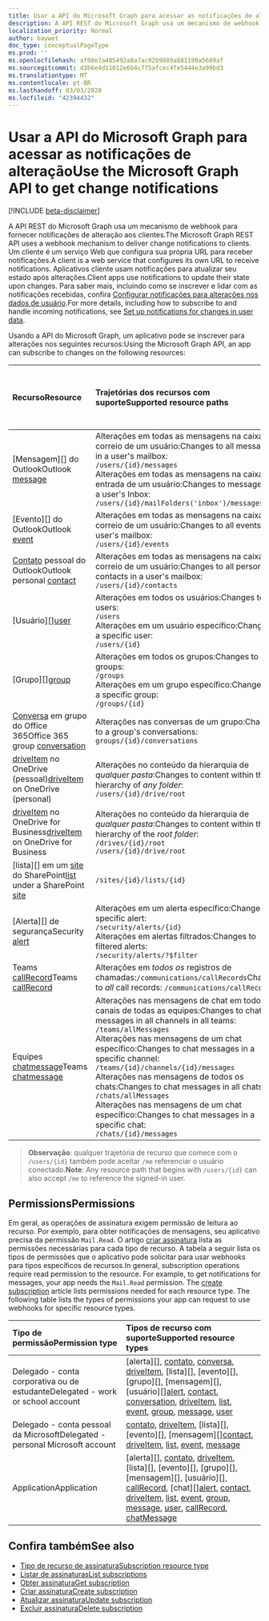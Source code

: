 ```yaml
---
title: Usar a API do Microsoft Graph para acessar as notificações de alteração
description: A API REST do Microsoft Graph usa um mecanismo de webhook para fornecer notificações de alteração aos clientes. Um cliente é um serviço Web que configura sua própria URL para receber notificações. Aplicativos cliente usam notificações para atualizar seu estado após alterações. Para saber mais, incluindo como se inscrever e lidar com as notificações recebidas, confira Configurar notificações para alterações nos dados de usuário.
localization_priority: Normal
author: baywet
doc_type: conceptualPageType
ms.prod: ''
ms.openlocfilehash: af08e7a405492a8a7ac02b9889a881190a5689af
ms.sourcegitcommit: d3b6e4d11012e6b4c775afcec4fe5444e3a99bd3
ms.translationtype: MT
ms.contentlocale: pt-BR
ms.lasthandoff: 03/03/2020
ms.locfileid: "42394432"
---
```

# <a name="use-the-microsoft-graph-api-to-get-change-notifications"></a><span data-ttu-id="b31e4-106">Usar a API do Microsoft Graph para acessar as notificações de alteração</span><span class="sxs-lookup"><span data-stu-id="b31e4-106">Use the Microsoft Graph API to get change notifications</span></span>

[!INCLUDE [beta-disclaimer](../../includes/beta-disclaimer.md)]

<span data-ttu-id="b31e4-107">A API REST do Microsoft Graph usa um mecanismo de webhook para fornecer notificações de alteração aos clientes.</span><span class="sxs-lookup"><span data-stu-id="b31e4-107">The Microsoft Graph REST API uses a webhook mechanism to deliver change notifications to clients.</span></span> <span data-ttu-id="b31e4-108">Um cliente é um serviço Web que configura sua própria URL para receber notificações.</span><span class="sxs-lookup"><span data-stu-id="b31e4-108">A client is a web service that configures its own URL to receive notifications.</span></span> <span data-ttu-id="b31e4-109">Aplicativos cliente usam notificações para atualizar seu estado após alterações.</span><span class="sxs-lookup"><span data-stu-id="b31e4-109">Client apps use notifications to update their state upon changes.</span></span> <span data-ttu-id="b31e4-110">Para saber mais, incluindo como se inscrever e lidar com as notificações recebidas, confira [Configurar notificações para alterações nos dados de usuário](/graph/webhooks).</span><span class="sxs-lookup"><span data-stu-id="b31e4-110">For more details, including how to subscribe to and handle incoming notifications, see [Set up notifications for changes in user data](/graph/webhooks).</span></span>

<span data-ttu-id="b31e4-111">Usando a API do Microsoft Graph, um aplicativo pode se inscrever para alterações nos seguintes recursos:</span><span class="sxs-lookup"><span data-stu-id="b31e4-111">Using the Microsoft Graph API, an app can subscribe to changes on the following resources:</span></span>

| <span data-ttu-id="b31e4-112">**Recurso**</span><span class="sxs-lookup"><span data-stu-id="b31e4-112">**Resource**</span></span> | <span data-ttu-id="b31e4-113">**Trajetórias dos recursos com suporte**</span><span class="sxs-lookup"><span data-stu-id="b31e4-113">**Supported resource paths**</span></span> | <span data-ttu-id="b31e4-114">**Os dados do recurso podem ser incluídos nas notificações**</span><span class="sxs-lookup"><span data-stu-id="b31e4-114">**Resource data can be included in notifications**</span></span>                  |
|:----------------|:------------|:-----------------------------------------|
| <span data-ttu-id="b31e4-115">[Mensagem][] do Outlook</span><span class="sxs-lookup"><span data-stu-id="b31e4-115">Outlook [message][]</span></span> | <span data-ttu-id="b31e4-116">Alterações em todas as mensagens na caixa de correio de um usuário:</span><span class="sxs-lookup"><span data-stu-id="b31e4-116">Changes to all messages in a user's mailbox:</span></span> <br>`/users/{id}/messages`<br><span data-ttu-id="b31e4-117">Alterações em todas as mensagens na caixa de entrada de um usuário:</span><span class="sxs-lookup"><span data-stu-id="b31e4-117">Changes to messages in a user's Inbox:</span></span><br>`/users/{id}/mailFolders('inbox')/messages` | <span data-ttu-id="b31e4-118">Não</span><span class="sxs-lookup"><span data-stu-id="b31e4-118">No</span></span> |
| <span data-ttu-id="b31e4-119">[Evento][] do Outlook</span><span class="sxs-lookup"><span data-stu-id="b31e4-119">Outlook [event][]</span></span> | <span data-ttu-id="b31e4-120">Alterações em todas as mensagens na caixa de correio de um usuário:</span><span class="sxs-lookup"><span data-stu-id="b31e4-120">Changes to all events in a user's mailbox:</span></span><br>`/users/{id}/events` | <span data-ttu-id="b31e4-121">Não</span><span class="sxs-lookup"><span data-stu-id="b31e4-121">No</span></span> |
| <span data-ttu-id="b31e4-122">[Contato][] pessoal do Outlook</span><span class="sxs-lookup"><span data-stu-id="b31e4-122">Outlook personal [contact][]</span></span> | <span data-ttu-id="b31e4-123">Alterações em todas as mensagens na caixa de correio de um usuário:</span><span class="sxs-lookup"><span data-stu-id="b31e4-123">Changes to all personal contacts in a user's mailbox:</span></span><br>`/users/{id}/contacts` | <span data-ttu-id="b31e4-124">Não</span><span class="sxs-lookup"><span data-stu-id="b31e4-124">No</span></span> |
| <span data-ttu-id="b31e4-125">[Usuário][]</span><span class="sxs-lookup"><span data-stu-id="b31e4-125">[user][]</span></span> | <span data-ttu-id="b31e4-126">Alterações em todos os usuários:</span><span class="sxs-lookup"><span data-stu-id="b31e4-126">Changes to all users:</span></span><br>`/users` <br><span data-ttu-id="b31e4-127">Alterações em um usuário específico:</span><span class="sxs-lookup"><span data-stu-id="b31e4-127">Changes to a specific user:</span></span><br>`/users/{id}`| <span data-ttu-id="b31e4-128">Não</span><span class="sxs-lookup"><span data-stu-id="b31e4-128">No</span></span> |
| <span data-ttu-id="b31e4-129">[Grupo][]</span><span class="sxs-lookup"><span data-stu-id="b31e4-129">[group][]</span></span> | <span data-ttu-id="b31e4-130">Alterações em todos os grupos:</span><span class="sxs-lookup"><span data-stu-id="b31e4-130">Changes to all groups:</span></span><br>`/groups` <br><span data-ttu-id="b31e4-131">Alterações em um grupo específico:</span><span class="sxs-lookup"><span data-stu-id="b31e4-131">Changes to a specific group:</span></span><br>`/groups/{id}` | <span data-ttu-id="b31e4-132">Não</span><span class="sxs-lookup"><span data-stu-id="b31e4-132">No</span></span> |
| <span data-ttu-id="b31e4-133">[Conversa][] em grupo do Office 365</span><span class="sxs-lookup"><span data-stu-id="b31e4-133">Office 365 group [conversation][]</span></span> | <span data-ttu-id="b31e4-134">Alterações nas conversas de um grupo:</span><span class="sxs-lookup"><span data-stu-id="b31e4-134">Changes to a group's conversations:</span></span><br>`groups/{id}/conversations` | <span data-ttu-id="b31e4-135">Não</span><span class="sxs-lookup"><span data-stu-id="b31e4-135">No</span></span> |
| <span data-ttu-id="b31e4-136">[driveItem][] no OneDrive (pessoal)</span><span class="sxs-lookup"><span data-stu-id="b31e4-136">[driveItem][] on OneDrive (personal)</span></span> | <span data-ttu-id="b31e4-137">Alterações no conteúdo da hierarquia de _qualquer pasta_:</span><span class="sxs-lookup"><span data-stu-id="b31e4-137">Changes to content within the hierarchy of _any folder_:</span></span><br>`/users/{id}/drive/root` | <span data-ttu-id="b31e4-138">Não</span><span class="sxs-lookup"><span data-stu-id="b31e4-138">No</span></span> |
| <span data-ttu-id="b31e4-139">[driveItem][] no OneDrive for Business</span><span class="sxs-lookup"><span data-stu-id="b31e4-139">[driveItem][] on OneDrive for Business</span></span> | <span data-ttu-id="b31e4-140">Alterações no conteúdo da hierarquia de _qualquer pasta_:</span><span class="sxs-lookup"><span data-stu-id="b31e4-140">Changes to content within the hierarchy of the _root folder_:</span></span><br>`/drives/{id}/root`<br> `/users/{id}/drive/root` | <span data-ttu-id="b31e4-141">Não</span><span class="sxs-lookup"><span data-stu-id="b31e4-141">No</span></span> |
| <span data-ttu-id="b31e4-142">[lista][] em um [site][] do SharePoint</span><span class="sxs-lookup"><span data-stu-id="b31e4-142">[list][] under a SharePoint [site][]</span></span> | `/sites/{id}/lists/{id}` | <span data-ttu-id="b31e4-143">Não</span><span class="sxs-lookup"><span data-stu-id="b31e4-143">No</span></span> |
| <span data-ttu-id="b31e4-144">[Alerta][] de segurança</span><span class="sxs-lookup"><span data-stu-id="b31e4-144">Security [alert][]</span></span> | <span data-ttu-id="b31e4-145">Alterações em um alerta específico:</span><span class="sxs-lookup"><span data-stu-id="b31e4-145">Changes to a specific alert:</span></span><br>`/security/alerts/{id}` <br><span data-ttu-id="b31e4-146">Alterações em alertas filtrados:</span><span class="sxs-lookup"><span data-stu-id="b31e4-146">Changes to filtered alerts:</span></span><br> `/security/alerts/?$filter`| <span data-ttu-id="b31e4-147">Não</span><span class="sxs-lookup"><span data-stu-id="b31e4-147">No</span></span> |
| <span data-ttu-id="b31e4-148">Teams [callRecord][]</span><span class="sxs-lookup"><span data-stu-id="b31e4-148">Teams [callRecord][]</span></span> | <span data-ttu-id="b31e4-149">Alterações em _todos os_ registros de chamadas:`/communications/callRecords`</span><span class="sxs-lookup"><span data-stu-id="b31e4-149">Changes to _all_ call records: `/communications/callRecords`</span></span> | <span data-ttu-id="b31e4-150">Não</span><span class="sxs-lookup"><span data-stu-id="b31e4-150">No</span></span> |
| <span data-ttu-id="b31e4-151">Equipes [chatmessage](/graph/api/resources/subscription?view=graph-rest-beta)</span><span class="sxs-lookup"><span data-stu-id="b31e4-151">Teams [chatmessage](/graph/api/resources/subscription?view=graph-rest-beta)</span></span> | <span data-ttu-id="b31e4-152">Alterações nas mensagens de chat em todos os canais de todas as equipes:</span><span class="sxs-lookup"><span data-stu-id="b31e4-152">Changes to chat messages in all channels in all teams:</span></span><br>`/teams/allMessages` <br><span data-ttu-id="b31e4-153">Alterações nas mensagens de um chat específico:</span><span class="sxs-lookup"><span data-stu-id="b31e4-153">Changes to chat messages in a specific channel:</span></span><br>`/teams/{id}/channels/{id}/messages`<br><span data-ttu-id="b31e4-154">Alterações nas mensagens de todos os chats:</span><span class="sxs-lookup"><span data-stu-id="b31e4-154">Changes to chat messages in all chats:</span></span><br>`/chats/allMessages` <br><span data-ttu-id="b31e4-155">Alterações nas mensagens de um chat específico:</span><span class="sxs-lookup"><span data-stu-id="b31e4-155">Changes to chat messages in a specific chat:</span></span><br>`/chats/{id}/messages` | <span data-ttu-id="b31e4-156">Sim</span><span class="sxs-lookup"><span data-stu-id="b31e4-156">Yes</span></span> |

> <span data-ttu-id="b31e4-157">**Observação**: qualquer trajetória de recurso que comece com o `/users/{id}` também pode aceitar `/me` referenciar o usuário conectado.</span><span class="sxs-lookup"><span data-stu-id="b31e4-157">**Note**: Any resource path that begins with `/users/{id}` can also accept `/me` to reference the signed-in user.</span></span>

## <a name="permissions"></a><span data-ttu-id="b31e4-158">Permissions</span><span class="sxs-lookup"><span data-stu-id="b31e4-158">Permissions</span></span>

<span data-ttu-id="b31e4-p103">Em geral, as operações de assinatura exigem permissão de leitura ao recurso. Por exemplo, para obter notificações de mensagens, seu aplicativo precisa da permissão `Mail.Read`. O artigo [criar assinatura](../api/subscription-post-subscriptions.md) lista as permissões necessárias para cada tipo de recurso. A tabela a seguir lista os tipos de permissões que o aplicativo pode solicitar para usar webhooks para tipos específicos de recursos.</span><span class="sxs-lookup"><span data-stu-id="b31e4-p103">In general, subscription operations require read permission to the resource. For example, to get notifications for messages, your app needs the `Mail.Read` permission. The [create subscription](../api/subscription-post-subscriptions.md) article lists permissions needed for each resource type. The following table lists the types of permissions your app can request to use webhooks for specific resource types.</span></span>

| <span data-ttu-id="b31e4-163">Tipo de permissão</span><span class="sxs-lookup"><span data-stu-id="b31e4-163">Permission type</span></span>                        | <span data-ttu-id="b31e4-164">Tipos de recurso com suporte</span><span class="sxs-lookup"><span data-stu-id="b31e4-164">Supported resource types</span></span>                                                      |
| :------------------------------------- | :------------------------------------------------------------------------------------ |
| <span data-ttu-id="b31e4-165">Delegado - conta corporativa ou de estudante</span><span class="sxs-lookup"><span data-stu-id="b31e4-165">Delegated - work or school account</span></span>     | <span data-ttu-id="b31e4-166">[alerta][], [contato][], [conversa][], [driveItem][], [lista][], [evento][], [grupo][], [mensagem][], [usuário][]</span><span class="sxs-lookup"><span data-stu-id="b31e4-166">[alert][], [contact][], [conversation][], [driveItem][], [list][], [event][], [group][], [message][], [user][]</span></span>|
| <span data-ttu-id="b31e4-167">Delegado - conta pessoal da Microsoft</span><span class="sxs-lookup"><span data-stu-id="b31e4-167">Delegated - personal Microsoft account</span></span> | <span data-ttu-id="b31e4-168">[contato][], [driveItem][], [lista][], [evento][], [mensagem][]</span><span class="sxs-lookup"><span data-stu-id="b31e4-168">[contact][], [driveItem][], [list][], [event][], [message][]</span></span>                                        |
| <span data-ttu-id="b31e4-169">Application</span><span class="sxs-lookup"><span data-stu-id="b31e4-169">Application</span></span>                            | <span data-ttu-id="b31e4-170">[alerta][], [contato][], [driveItem][], [lista][], [evento][], [grupo][], [mensagem][], [usuário][], [callRecord][], [chat][]</span><span class="sxs-lookup"><span data-stu-id="b31e4-170">[alert][], [contact][], [driveItem][], [list][], [event][], [group][], [message][], [user][], [callRecord][], [chatMessage][]</span></span>|

## <a name="see-also"></a><span data-ttu-id="b31e4-171">Confira também</span><span class="sxs-lookup"><span data-stu-id="b31e4-171">See also</span></span>

- [<span data-ttu-id="b31e4-172">Tipo de recurso de assinatura</span><span class="sxs-lookup"><span data-stu-id="b31e4-172">Subscription resource type</span></span>](subscription.md)
- [<span data-ttu-id="b31e4-173">Listar de assinaturas</span><span class="sxs-lookup"><span data-stu-id="b31e4-173">List subscriptions</span></span>](../api/subscription-list.md)
- [<span data-ttu-id="b31e4-174">Obter assinatura</span><span class="sxs-lookup"><span data-stu-id="b31e4-174">Get subscription</span></span>](../api/subscription-get.md)
- [<span data-ttu-id="b31e4-175">Criar assinatura</span><span class="sxs-lookup"><span data-stu-id="b31e4-175">Create subscription</span></span>](../api/subscription-post-subscriptions.md)
- [<span data-ttu-id="b31e4-176">Atualizar assinatura</span><span class="sxs-lookup"><span data-stu-id="b31e4-176">Update subscription</span></span>](../api/subscription-update.md)
- [<span data-ttu-id="b31e4-177">Excluir assinatura</span><span class="sxs-lookup"><span data-stu-id="b31e4-177">Delete subscription</span></span>](../api/subscription-delete.md)

[chatMessage]: ./chatmessage.md
[contato]: ./contact.md
[contact]: ./contact.md
[conversa]: ./conversation.md
[conversation]: ./conversation.md
[driveItem]: ./driveitem.md
[list]: ./list.md
[site]: ./site.md
[event]: ./event.md
[group]: ./group.md
[message]: ./message.md
[user]: ./user.md
[callRecord]: ./callrecords-callrecord.md
[alert]: ./alert.md

